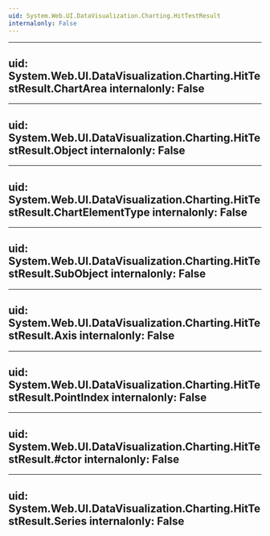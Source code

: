 ```yaml
---
uid: System.Web.UI.DataVisualization.Charting.HitTestResult
internalonly: False
---
```


---
uid: System.Web.UI.DataVisualization.Charting.HitTestResult.ChartArea
internalonly: False
---

---
uid: System.Web.UI.DataVisualization.Charting.HitTestResult.Object
internalonly: False
---

---
uid: System.Web.UI.DataVisualization.Charting.HitTestResult.ChartElementType
internalonly: False
---

---
uid: System.Web.UI.DataVisualization.Charting.HitTestResult.SubObject
internalonly: False
---

---
uid: System.Web.UI.DataVisualization.Charting.HitTestResult.Axis
internalonly: False
---

---
uid: System.Web.UI.DataVisualization.Charting.HitTestResult.PointIndex
internalonly: False
---

---
uid: System.Web.UI.DataVisualization.Charting.HitTestResult.#ctor
internalonly: False
---

---
uid: System.Web.UI.DataVisualization.Charting.HitTestResult.Series
internalonly: False
---
